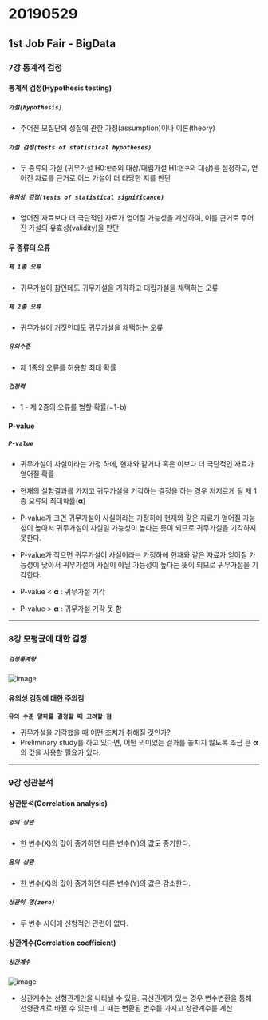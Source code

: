 # 20190529

## 1st Job Fair - BigData

### 7강 통계적 검정



#### 통계적 검정(Hypothesis testing)

##### **`가설(hypothesis)`**

- 주어진 모집단의 성질에 관한 가정(assumption)이나 이론(theory)

##### **`가설 검정(tests of statistical hypotheses)`**

- 두 종류의 가설 (귀무가설 H0:`반증`의 대상/대립가설 H1:`연구`의 대상)을 설정하고, 얻어진 자료를 근거로 어느 가설이 더 타당한 지를 판단

##### **`유의성 검정(tests of statistical significance)`**

- 얻어진 자료보다 더 극단적인 자료가 얻어질 가능성을 계산하여, 이를 근거로 주어진 가설의 유효성(validity)을 판단



#### 두 종류의 오류

##### **`제 1종 오류`**

- 귀무가설이 참인데도 귀무가설을 기각하고 대립가설을 채택하는 오류

##### **`제 2종 오류`**

- 귀무가설이 거짓인데도 귀무가설을 채택하는 오류

##### **`유의수준`**

- 제 1종의 오류를 허용할 최대 확률

##### **`검정력`**

- 1 - 제 2종의 오류를 범할 확률(=1-b)



#### P-value

##### **`P-value`**

- 귀무가설이 사실이라는 가정 하에, 현재와 같거나 혹은 이보다 더 극단적인 자료가 얻어질 확률

- 현재의 실험결과를 가지고 귀무가설을 기각하는 결정을 하는 경우 저지르게 될 제 1종 오류의 최대확률(**α**)

- P-value가 크면 귀무가설이 사실이라는 가정하에 현재와 같은 자료가 얻어질 가능성이 높아서 귀무가설이 사실일 가능성이 높다는 뜻이 되므로 귀무가설을 기각하지 못한다.

- P-value가 작으면 귀무가설이 사실이라는 가정하에 현재와 같은 자료가 얻어질 가능성이 낮아서 귀무가설이 사실이 아닐 가능성이 높다는 뜻이 되므로 귀무가설을 기각한다.

- P-value < **α** : 귀무가설 기각

- P-value > **α** : 귀무가설 기각 못 함

  

------

### 8강 모평균에 대한 검정



##### **`검정통계량`**

![image](https://user-images.githubusercontent.com/45934125/58534271-c27ec700-8225-11e9-8541-1a8cb82019d5.png)



#### 유의성 검정에 대한 주의점

**`유의 수준 알파를 결정할 때 고려할 점`**

- 귀무가설을 기각했을 때 어떤 조치가 취해질 것인가?
- Preliminary study를 하고 있다면, 어떤 의미있는 결과를 놓치지 않도록 조금 큰 **α**의 값을 사용할 필요가 있다.



------

### 9강 상관분석



#### 상관분석(Correlation analysis)

##### **`양의 상관`**

- 한 변수(X)의 값이 증가하면 다른 변수(Y)의 값도 증가한다.

##### **`음의 상관`**

- 한 변수(X)의 값이 증가하면 다른 변수(Y)의 값은 감소한다.

##### **`상관이 영(zero)`**

- 두 변수 사이에 선형적인 관련이 없다.



#### 상관계수(Correlation coefficient)

##### **`상관계수`**

![image](https://user-images.githubusercontent.com/45934125/58534676-db3bac80-8226-11e9-87a4-517747712be8.png)

- 상관계수는 선형관계만을 나타낼 수 있음. 곡선관계가 있는 경우 변수변환을 통해 선형관계로 바뀔 수 있는데 그 때는 변환된 변수를 가지고 상관계수를 계산

